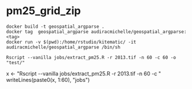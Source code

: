 # pm25_grid_zip

```
docker build -t geospatial_argparse .
docker tag  geospatial_argparse audiracmichelle/geospatial_argparse:<tag>
docker run -v $(pwd):/home/rstudio/kitematic/ -it audiracmichelle/geospatial_argparse /bin/sh
```

```
Rscript --vanilla jobs/extract_pm25.R -r 2013.tif -n 60 -c 60 -o "test/" 
```

x <- "Rscript --vanilla jobs/extract_pm25.R -r 2013.tif -n 60 -c "
writeLines(paste0(x, 1:60), "jobs")
